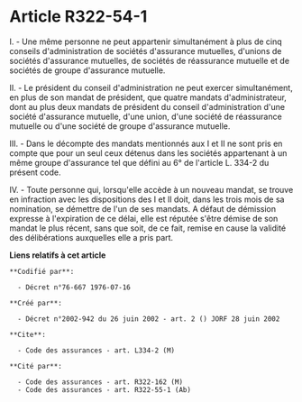 # Article R322-54-1

I. - Une même personne ne peut appartenir simultanément à plus de cinq conseils d'administration de sociétés d'assurance
mutuelles, d'unions de sociétés d'assurance mutuelles, de sociétés de réassurance mutuelle et de sociétés de groupe
d'assurance mutuelle.

II. - Le président du conseil d'administration ne peut exercer simultanément, en plus de son mandat de président, que quatre
mandats d'administrateur, dont au plus deux mandats de président du conseil d'administration d'une société d'assurance
mutuelle, d'une union, d'une société de réassurance mutuelle ou d'une société de groupe d'assurance mutuelle.

III. - Dans le décompte des mandats mentionnés aux I et II ne sont pris en compte que pour un seul ceux détenus dans les
sociétés appartenant à un même groupe d'assurance tel que défini au 6° de l'article L. 334-2 du présent code.

IV. - Toute personne qui, lorsqu'elle accède à un nouveau mandat, se trouve en infraction avec les dispositions des I et II
doit, dans les trois mois de sa nomination, se démettre de l'un de ses mandats. A défaut de démission expresse à l'expiration
de ce délai, elle est réputée s'être démise de son mandat le plus récent, sans que soit, de ce fait, remise en cause la
validité des délibérations auxquelles elle a pris part.

**Liens relatifs à cet article**

	**Codifié par**:

	  - Décret n°76-667 1976-07-16

	**Créé par**:

	  - Décret n°2002-942 du 26 juin 2002 - art. 2 () JORF 28 juin 2002

	**Cite**:

	  - Code des assurances - art. L334-2 (M)

	**Cité par**:

	  - Code des assurances - art. R322-162 (M)
	  - Code des assurances - art. R322-55-1 (Ab)
